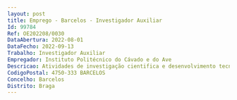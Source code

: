 ```yaml
--- 
layout: post
title: Emprego - Barcelos - Investigador Auxiliar
Id: 99784
Ref: OE202208/0030
DataAbertura: 2022-08-01
DataFecho: 2022-09-13
Trabalho: Investigador Auxiliar
Empregador: Instituto Politécnico do Cávado e do Ave
Descricao: Atividades de investigação cientifica e desenvolvimento tecnológico na Área Cientifica de Engenharia Eletrotecnica, Eletronica e Informatica, com especialização em Eletronica Medica e Inteligencia Artificial, em regime de direito privado para o 2Ai   Laboratorio de Inteligencia Artificial Aplicada da Escola Superior de Tecnologia do Instituto Politécnico do Cávado e do Ave.
CodigoPostal: 4750-333 BARCELOS
Concelho: Barcelos
Distrito: Braga
--- 
```

